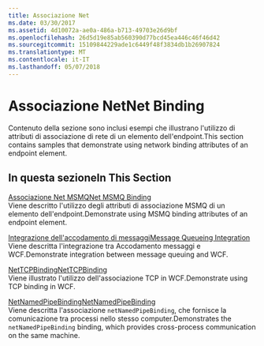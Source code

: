 ```yaml
---
title: Associazione Net
ms.date: 03/30/2017
ms.assetid: 4d10072a-ae0a-486a-b713-49703e26d9bf
ms.openlocfilehash: 26d5d19e85ab560390d77bcd45ea446c46f46d42
ms.sourcegitcommit: 15109844229ade1c6449f48f3834db1b26907824
ms.translationtype: MT
ms.contentlocale: it-IT
ms.lasthandoff: 05/07/2018
---
```

# <a name="net-binding"></a><span data-ttu-id="c45eb-102">Associazione Net</span><span class="sxs-lookup"><span data-stu-id="c45eb-102">Net Binding</span></span>
<span data-ttu-id="c45eb-103">Contenuto della sezione sono inclusi esempi che illustrano l'utilizzo di attributi di associazione di rete di un elemento dell'endpoint.</span><span class="sxs-lookup"><span data-stu-id="c45eb-103">This section contains samples that demonstrate using network binding attributes of an endpoint element.</span></span>  
  
## <a name="in-this-section"></a><span data-ttu-id="c45eb-104">In questa sezione</span><span class="sxs-lookup"><span data-stu-id="c45eb-104">In This Section</span></span>  
 [<span data-ttu-id="c45eb-105">Associazione Net MSMQ</span><span class="sxs-lookup"><span data-stu-id="c45eb-105">Net MSMQ Binding</span></span>](../../../../docs/framework/wcf/samples/net-msmq-binding.md)  
 <span data-ttu-id="c45eb-106">Viene descritto l'utilizzo degli attributi di associazione MSMQ di un elemento dell'endpoint.</span><span class="sxs-lookup"><span data-stu-id="c45eb-106">Demonstrate using MSMQ binding attributes of an endpoint element.</span></span>  
  
 [<span data-ttu-id="c45eb-107">Integrazione dell'accodamento di messaggi</span><span class="sxs-lookup"><span data-stu-id="c45eb-107">Message Queueing Integration</span></span>](../../../../docs/framework/wcf/samples/message-queueing-integration.md)  
 <span data-ttu-id="c45eb-108">Viene descritta l'integrazione tra Accodamento messaggi e WCF.</span><span class="sxs-lookup"><span data-stu-id="c45eb-108">Demonstrate integration between message queuing and WCF.</span></span>  
  
 [<span data-ttu-id="c45eb-109">NetTCPBinding</span><span class="sxs-lookup"><span data-stu-id="c45eb-109">NetTCPBinding</span></span>](../../../../docs/framework/wcf/samples/nettcpbinding.md)  
 <span data-ttu-id="c45eb-110">Viene illustrato l'utilizzo dell'associazione TCP in WCF.</span><span class="sxs-lookup"><span data-stu-id="c45eb-110">Demonstrate using TCP binding in WCF.</span></span>  
  
 [<span data-ttu-id="c45eb-111">NetNamedPipeBinding</span><span class="sxs-lookup"><span data-stu-id="c45eb-111">NetNamedPipeBinding</span></span>](../../../../docs/framework/wcf/samples/netnamedpipebinding.md)  
 <span data-ttu-id="c45eb-112">Viene descritta l'associazione `netNamedPipeBinding`, che fornisce la comunicazione tra processi nello stesso computer.</span><span class="sxs-lookup"><span data-stu-id="c45eb-112">Demonstrates the `netNamedPipeBinding` binding, which provides cross-process communication on the same machine.</span></span>
